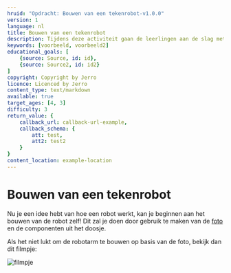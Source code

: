 ```yaml
---
hruid: "Opdracht: Bouwen van een tekenrobot-v1.0.0"
version: 1
language: nl
title: Bouwen van een tekenrobot
description: Tijdens deze activiteit gaan de leerlingen aan de slag met het materiaal en monteren ze de robotarm.
keywords: [voorbeeld, voorbeeld2]
educational_goals: [
    {source: Source, id: id}, 
    {source: Source2, id: id2}
]
copyright: Copyright by Jerro
licence: Licenced by Jerro
content_type: text/markdown
available: true
target_ages: [4, 3]
difficulty: 3
return_value: {
    callback_url: callback-url-example,
    callback_schema: {
        att: test,
        att2: test2
    }
}
content_location: example-location
---
```


# Bouwen van een tekenrobot

Nu je een idee hebt van hoe een robot werkt, kan je beginnen aan het bouwen van de robot zelf! Dit zal je doen door gebruik te maken van de [foto](https://scholen.dwengo.org/downloads/WeGoSTEMoverzichtrobot.pdf "afgewerkte robot") en de componenten uit het doosje.

Als het niet lukt om de robotarm te bouwen op basis van de foto, bekijk dan dit filmpje:

![filmpje](@youtube/https://www.youtube.com/embed/BilJBKQ4V0Y "Bouwen van een tekenrobot") 